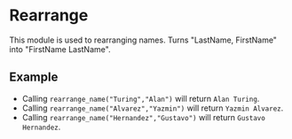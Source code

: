Rearrange
=========

This module is used to rearranging names.
Turns "LastName, FirstName" into "FirstName LastName".

## Example

* Calling `rearrange_name("Turing","Alan")` will return `Alan Turing`.
* Calling `rearrange_name("Alvarez","Yazmin")` will return `Yazmin Alvarez`. 
* Calling `rearrange_name("Hernandez","Gustavo")` will return `Gustavo Hernandez`. 

